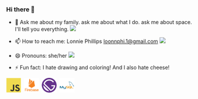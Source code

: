 ### Hi there 👋

- 💬 Ask me about my family. ask me about what I do. ask me about space. I'll tell you everything.
  <img src="https://media3.giphy.com/media/9icqHSzcaEI5CF0oQM/200w.webp?cid=ecf05e4774vcx1i0zk25rttb8p8s8ef8oa2cbktosufztwna&rid=200w.webp&ct=s" width="50"/>
  

- 📫 How to reach me: Lonnie Phillips loonnphi.1@gmail.com
  <img src="https://media2.giphy.com/media/JrSWrCoYfnlcRpgOQu/200w.webp?cid=ecf05e47jszt1q831wcsr1zyhu9jd48ltd3j8hbkh7t6wqgk&rid=200w.webp&ct=s" width="50"/>
  
 

- 😄 Pronouns: she/her
  <img src="https://media2.giphy.com/media/SUtyQSTYipiu7UTmtq/200w.webp?cid=ecf05e47zcpzypyf6qoy6ndc4qhx771dmj4pipvlcmjo7wpj&rid=200w.webp&ct=s" width="50"/>

- ⚡ Fun fact: I hate drawing and coloring! And I also hate cheese! 

<div>

 <img src="https://github.com/devicons/devicon/blob/master/icons/javascript/javascript-original.svg" title="JavaScript" alt="JavaScript" width="40" height="40"/>&nbsp;
  <img src="https://github.com/devicons/devicon/blob/master/icons/firebase/firebase-plain-wordmark.svg" title="Firebase" alt="Firebase" width="40" height="40"/>&nbsp;
  <img src="https://github.com/devicons/devicon/blob/master/icons/gatsby/gatsby-original.svg" title="Gatsby"  alt="Gatsby" width="40" height="40"/>&nbsp;
  <img src="https://github.com/devicons/devicon/blob/master/icons/mysql/mysql-original-wordmark.svg" title="MySQL"  alt="MySQL" width="40" height="40"/>&nbsp;
  </div>

